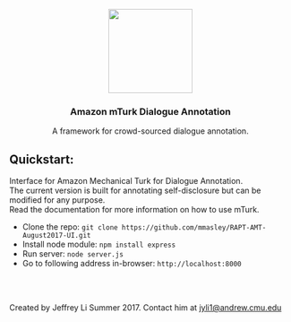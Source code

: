 <p align="center">

  <a href="http://articulab.hcii.cs.cmu.edu/">
    <img src="https://yt3.ggpht.com/-LYNJRc7uPBQ/AAAAAAAAAAI/AAAAAAAAAAA/eODB-dlfFcA/s900-c-k-no-mo-rj-c0xffffff/photo.jpg" width="150">
  </a>


  <h3 align="center">Amazon mTurk Dialogue Annotation</h3>

  <p align="center">
    A framework for crowd-sourced dialogue annotation.
</p>

## Quickstart:
Interface for Amazon Mechanical Turk for Dialogue Annotation.<br />
The current version is built for annotating self-disclosure but can be modified for any purpose.<br />
Read the documentation for more information on how to use mTurk. 

- Clone the repo: `git clone https://github.com/mmasley/RAPT-AMT-August2017-UI.git`
- Install node module: `npm install express`
- Run server: `node server.js`
- Go to following address in-browser: `http://localhost:8000`

<br />
<br />

Created by Jeffrey Li Summer 2017. Contact him at jyli1@andrew.cmu.edu

